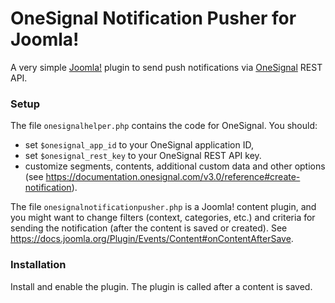 # OneSignal Notification Pusher for Joomla!
A very simple [Joomla!](https://www.joomla.org/) plugin to send push notifications via [OneSignal](https://onesignal.com) REST API.

### Setup
The file `onesignalhelper.php` contains the code for OneSignal. You should:

* set `$onesignal_app_id` to your OneSignal application ID,
* set `$onesignal_rest_key` to your OneSignal REST API key.
* customize segments, contents, additional custom data and other options (see https://documentation.onesignal.com/v3.0/reference#create-notification).

The file `onesignalnotificationpusher.php` is a Joomla! content plugin, and you might want to change filters (context, categories, etc.) and criteria for sending the notification (after the content is saved or created). See https://docs.joomla.org/Plugin/Events/Content#onContentAfterSave.

### Installation
Install and enable the plugin. The plugin is called after a content is saved.